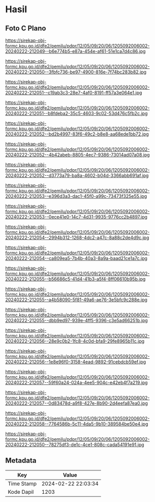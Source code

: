 # Hasil

## Foto C Plano

https://sirekap-obj-formc.kpu.go.id/dfe2/pemilu/pdpr/12/05/09/20/06/1205092006002-20240222-212049--b6e774b5-e87a-454e-af61-51e1ca7d4c86.jpg

https://sirekap-obj-formc.kpu.go.id/dfe2/pemilu/pdpr/12/05/09/20/06/1205092006002-20240222-212050--3fbfc736-be97-4900-816e-7f74bc283b82.jpg

https://sirekap-obj-formc.kpu.go.id/dfe2/pemilu/pdpr/12/05/09/20/06/1205092006002-20240222-212051--c19ab3c3-28e7-4af0-8191-ff57a3e064e1.jpg

https://sirekap-obj-formc.kpu.go.id/dfe2/pemilu/pdpr/12/05/09/20/06/1205092006002-20240222-212051--b8fdeba2-35c5-4603-9c02-53d476c5fb2c.jpg

https://sirekap-obj-formc.kpu.go.id/dfe2/pemilu/pdpr/12/05/09/20/06/1205092006002-20240222-212052--bd2b4997-83f6-49c2-b8e8-aa68ede1bb72.jpg

https://sirekap-obj-formc.kpu.go.id/dfe2/pemilu/pdpr/12/05/09/20/06/1205092006002-20240222-212052--4b42abeb-8805-4ec7-9386-73014ad07a08.jpg

https://sirekap-obj-formc.kpu.go.id/dfe2/pemilu/pdpr/12/05/09/20/06/1205092006002-20240222-212052--d3773a79-ba8a-4602-b04d-3366abb691af.jpg

https://sirekap-obj-formc.kpu.go.id/dfe2/pemilu/pdpr/12/05/09/20/06/1205092006002-20240222-212053--e396d3a3-dac1-45f0-a99c-73473f325e55.jpg

https://sirekap-obj-formc.kpu.go.id/dfe2/pemilu/pdpr/12/05/09/20/06/1205092006002-20240222-212053--0ece41e0-14c7-4d31-9935-9776cc2b4897.jpg

https://sirekap-obj-formc.kpu.go.id/dfe2/pemilu/pdpr/12/05/09/20/06/1205092006002-20240222-212054--2994b312-1268-4dc2-a47c-8a88c2de4d9c.jpg

https://sirekap-obj-formc.kpu.go.id/dfe2/pemilu/pdpr/12/05/09/20/06/1205092006002-20240222-212054--ca809ea5-7b4b-40a3-8a9a-baad21ce1a7c.jpg

https://sirekap-obj-formc.kpu.go.id/dfe2/pemilu/pdpr/12/05/09/20/06/1205092006002-20240222-212055--b56686c5-41d4-41b3-a5f4-8ff06610b95b.jpg

https://sirekap-obj-formc.kpu.go.id/dfe2/pemilu/pdpr/12/05/09/20/06/1205092006002-20240222-212055--a4b58090-5f81-49a6-ae76-3e5bfc9c288e.jpg

https://sirekap-obj-formc.kpu.go.id/dfe2/pemilu/pdpr/12/05/09/20/06/1205092006002-20240222-212055--dbb9ed97-939e-4ff5-9396-c3e5ad66251b.jpg

https://sirekap-obj-formc.kpu.go.id/dfe2/pemilu/pdpr/12/05/09/20/06/1205092006002-20240222-212056--28e9c0b2-1fc8-4c0d-bfa9-29fe8965b11c.jpg

https://sirekap-obj-formc.kpu.go.id/dfe2/pemilu/pdpr/12/05/09/20/06/1205092006002-20240222-212056--1e8e96f0-3158-4ead-9892-91cebdcb59ef.jpg

https://sirekap-obj-formc.kpu.go.id/dfe2/pemilu/pdpr/12/05/09/20/06/1205092006002-20240222-212057--59f60a24-024a-4ee5-904c-e42eb4f7a219.jpg

https://sirekap-obj-formc.kpu.go.id/dfe2/pemilu/pdpr/12/05/09/20/06/1205092006002-20240222-212057--0d83478d-a9f8-427e-8b90-2d4eefa87ea0.jpg

https://sirekap-obj-formc.kpu.go.id/dfe2/pemilu/pdpr/12/05/09/20/06/1205092006002-20240222-212058--7764586b-5c11-4da5-9b10-389584be50e4.jpg

https://sirekap-obj-formc.kpu.go.id/dfe2/pemilu/pdpr/12/05/09/20/06/1205092006002-20240222-212050--78275df3-de1c-4ce1-808c-cada54191e91.jpg


## Metadata

| Key        | Value               |
| ---------- | ------------------- |
| Time Stamp | 2024-02-22 22:03:34 |
| Kode Dapil | 1203                |



